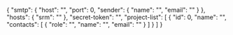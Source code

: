 <!-- config file layout -->
{
    "smtp": {
        "host": "",
        "port": 0,
        "sender": {
            "name": "",
            "email": ""
        }
    },
    "hosts": {
        "srm": ""
    },
    "secret-token": "",
    "project-list": [
        {
            "id": 0,
            "name": "",
            "contacts": [
                {
                    "role": "",
                    "name": "",
                    "email": ""
                }
            ]
        }
    ]
}